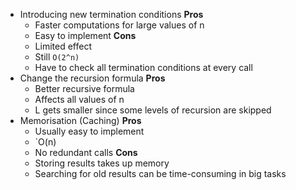 
- Introducing new termination conditions
	**Pros**
	- Faster computations for large values of n
	- Easy to implement
	**Cons**
	- Limited effect
	- Still `O(2^n)`
	- Have to check all termination conditions at every call
- Change the recursion formula
	**Pros**
	- Better recursive formula
	- Affects all values of n
	- L gets smaller since some levels of recursion are skipped
- Memorisation (Caching)
	**Pros**
	- Usually easy to implement
	- `O(n)
	- No redundant calls
	**Cons**
	- Storing results takes up memory
	- Searching for old results can be time-consuming in big tasks
